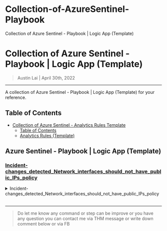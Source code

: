 # Collection-of-AzureSentinel-Playbook
Collection of Azure Sentinel - Playbook | Logic App (Template)


# Collection of Azure Sentinel - Playbook | Logic App (Template)

> Austin Lai | April 30th, 2022

---

<!-- Description -->

A collection of Azure Sentinel - Playbook | Logic App (Template) for your reference.

<!-- /Description -->

## Table of Contents

<!-- TOC -->

- [Collection of Azure Sentinel - Analytics Rules Template](#collection-of-azure-sentinel---analytics-rules-template)
    - [Table of Contents](#table-of-contents)
    - [Analytics Rules (Template)](#analytics-rules-template)

<!-- /TOC -->

## Azure Sentinel - Playbook | Logic App (Template)

### [Incident-changes_detected_Network_interfaces_should_not_have_public_IPs_policy](#)

<details><summary>Incident-changes_detected_Network_interfaces_should_not_have_public_IPs_policy</summary>
  
</details>





<br />

---

> Do let me know any command or step can be improve or you have any question you can contact me via THM message or write down comment below or via FB
